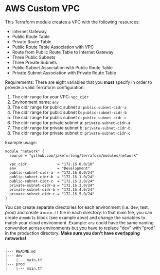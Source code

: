 # AWS Custom VPC

This Terraform module creates a VPC with the following resources:
- Internet Gateway
- Public Route Table
- Private Route Table
- Public Route Table Association with VPC
- Route from Public Route Table to Internet Gateway
- Three Public Subnets
- Three Private Subnets
- Public Subnet Association with Public Route Table
- Private Subnet Association with Private Route Table

Requirements: There are eight variables that you **must** specify in order to provide a valid Terraform configuration:

1. The cidr range for your VPC: `vpc_cidr`
2. Environment name: `env`
3. The cidr range for public subnet a: `public-subnet-cidr-a`
4. The cidr range for public subnet b: `public-subnet-cidr-b`
5. The cidr range for public subnet c: `public-subnet-cidr-c`
6. The cidr range for private subnet a: `private-subnet-cidr-a`
7. The cidr range for private subnet b: `private-subnet-cidr-b`
8. The cidr range for private subnet c: `private-subnet-cidr-c`

Example usage:
```
module "network" {
  source = "github.com/jakefurlong/terraform/modules/network"

  vpc_cidr              = "172.16.0.0/16"
  env                   = "Development"
  public-subnet-cidr-a  = "172.16.0.0/24"
  public-subnet-cidr-b  = "172.16.1.0/24"
  public-subnet-cidr-c  = "172.16.2.0/24"
  private-subnet-cidr-a = "172.16.3.0/24"
  private-subnet-cidr-b = "172.16.4.0/24"
  private-subnet-cidr-c = "172.16.5.0/24"
}
```

You can create separate directories for each environment (i.e. dev, test, prod) and create a `main.tf` file in each directory. In that main file, you can create a `module` block (see example aove) and change the variables to match your cloud environment. Example: `env` could have the same naming convention across environments but you have to replace "dev" with "prod" in the production directory. **Make sure you don't have overlapping networks!**
```
.
|--- README.md
|--- dev
|    |--- main.tf
|--- prod
|    |--- main.tf
```